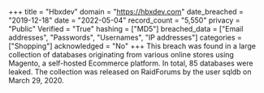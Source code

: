 +++
title = "Hbxdev"
domain = "https://hbxdev.com"
date_breached = "2019-12-18"
date = "2022-05-04"
record_count = "5,550"
privacy = "Public"
Verified = "True"
hashing = ["MD5"]
breached_data = ["Email addresses", "Passwords", "Usernames", "IP addresses"]
categories = ["Shopping"]
acknowledged = "No"
+++
This breach was found in a large collection of databases originating from various online stores using Magento, a self-hosted Ecommerce platform. In total, 85 databases were leaked. The collection was released on RaidForums by the user sqldb on March 29, 2020.

